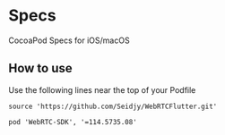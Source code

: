 # Specs

CocoaPod Specs for iOS/macOS

## How to use

Use the following lines near the top of your Podfile

```podspec
source 'https://github.com/Seidjy/WebRTCFlutter.git'
```

```podspec
pod 'WebRTC-SDK', '=114.5735.08'
```
